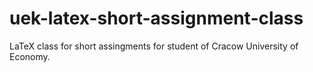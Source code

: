 uek-latex-short-assignment-class
================================

LaTeX class for short assingments for student of Cracow University of Economy.
